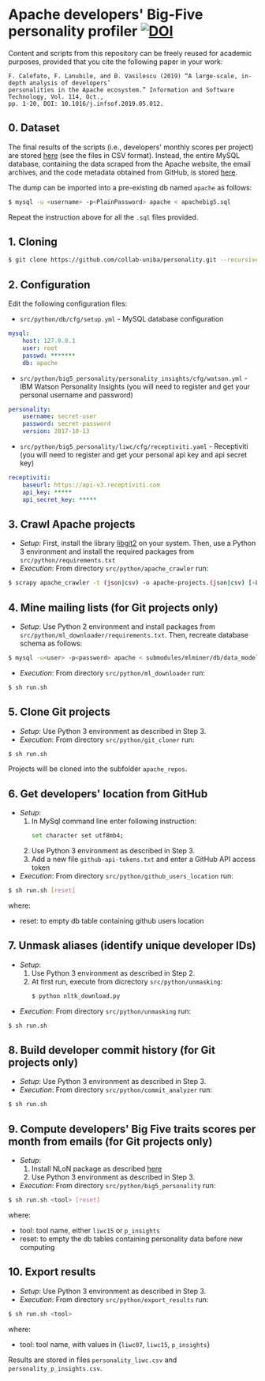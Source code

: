 # Apache developers' Big-Five personality profiler [![DOI](https://zenodo.org/badge/114795784.svg)](https://zenodo.org/badge/latestdoi/114795784)

Content and scripts from this repository can be freely reused for academic purposes, provided that you cite the following paper in your work:
```
F. Calefato, F. Lanubile, and B. Vasilescu (2019) “A large-scale, in-depth analysis of developers’
personalities in the Apache ecosystem.” Information and Software Technology, Vol. 114, Oct., 
pp. 1-20, DOI: 10.1016/j.infsof.2019.05.012.
```

## 0. Dataset
The final results of the scripts (i.e., developers' monthly scores per project) are stored [here](https://github.com/collab-uniba/personality/tree/master/src/python/export_results) (see the files in CSV format). 
Instead, the entire MySQL database, containing the data scraped from the Apache website, the email archives, and the code metadata obtained from GitHub, is stored [here](https://mega.nz/#F!cJ0BiSrI!DYWcN7CbcHdSfqpuzSSmuw).

The dump can be imported into a pre-existing db named `apache` as follows:

```bash
$ mysql -u <username> -p<PlainPassword> apache < apachebig5.sql
```

Repeat the instruction above for all the `.sql` files provided.

## 1. Cloning
```bash
$ git clone https://github.com/collab-uniba/personality.git --recursive
```
## 2. Configuration
Edit the following configuration files:
* `src/python/db/cfg/setup.yml` - MySQL database configuration
```yaml
mysql:
    host: 127.0.0.1
    user: root
    passwd: *******
    db: apache
```
* `src/python/big5_personality/personality_insights/cfg/watson.yml` - IBM Watson Personality Insights (you will need to register and 
get your personal username and password)
```yaml
personality:
    username: secret-user
    password: secret-password
    version: 2017-10-13
```
* `src/python/big5_personality/liwc/cfg/receptiviti.yaml` - Receptiviti (you will need to register and 
get your personal api key and api secret key)
```yaml
receptiviti:
    baseurl: https://api-v3.receptiviti.com
    api_key: *****
    api_secret_key: *****
```

## 3. Crawl Apache projects
* *Setup*:
First, install the library [libgit2](https://libgit2.org) on your system. Then, use a Python 3 environment and install the required packages from `src/python/requirements.txt`
* *Execution*:
From directory `src/python/apache_crawler` run:
```bash
$ scrapy apache_crawler -t (json|csv) -o apache-projects.(json|csv) [-L DEBUG --logfile apache.log]
```

## 4. Mine mailing lists (for Git projects only)
* *Setup*:
Use Python 2 environment and install packages from `src/python/ml_downloader/requirements.txt`.
Then, recreate database schema as follows:
```bash
$ mysql -u<user> -p<password> apache < submodules/mlminer/db/data_model_mysql.sql
```
* *Execution*:
From directory `src/python/ml_downloader` run:
```bash
$ sh run.sh
```

## 5. Clone Git projects
* *Setup*:
Use Python 3 environment as described in Step 3.
* *Execution*:
From directory `src/python/git_cloner` run:
```bash
$ sh run.sh
```
Projects will be cloned into the subfolder `apache_repos`.

<!---
## 5. Mine pull requests (for git projects only)

*Setup*

Use Python 3 environment as described in Step 3. Also, add a new file `gh/github-api-tokens.txt`
and enter a GitHub API access token per line -- the more the better.

*Execution*

From directory `src/python/pr_downloader` run:
```bash
$ sh run.sh
```
-->
## 6. Get developers' location from GitHub
* *Setup*:
    1. In MySql command line enter following instruction:
        ```bash
        set character set utf8mb4; 
        ```
    2. Use Python 3 environment as described in Step 3. 
    3. Add a new file `github-api-tokens.txt`
and enter a GitHub API access token
* *Execution*:
From directory `src/python/github_users_location` run:
```bash
$ sh run.sh [reset]
```
where:
- reset: to empty db table containing github users location

## 7. Unmask aliases (identify unique developer IDs)
* *Setup*:
    1. Use Python 3 environment as described in Step 2.
    2. At first run, execute from dicrectory `src/python/unmasking`:
        ```bash
        $ python nltk_download.py
        ```
* *Execution*:
From directory `src/python/unmasking` run:
```bash
$ sh run.sh
```

## 8. Build developer commit history (for Git projects only)
* *Setup*:
Use Python 3 environment as described in Step 3.
* *Execution*:
From directory `src/python/commit_analyzer` run:
```bash
$ sh run.sh 
```

## 9. Compute developers' Big Five traits scores per month from emails (for Git projects only)
* *Setup*:
    1. Install NLoN package as described [here](https://github.com/M3SOulu/NLoN)
    2. Use Python 3 environment as described in Step 3.
* *Execution*:
From directory `src/python/big5_personality` run:
```bash
$ sh run.sh <tool> [reset]
```
where:
- tool: tool name, either `liwc15` or `p_insights`
- reset: to empty the db tables containing personality data before new computing

## 10. Export results
* *Setup*:
Use Python 3 environment as described in Step 3.
* *Execution*:
From directory `src/python/export_results` run:
```bash
$ sh run.sh <tool>
```
where:
- tool: tool name, with values in {`liwc07`, `liwc15`, `p_insights`}

Results are stored in files `personality_liwc.csv` and `personality_p_insights.csv`.
